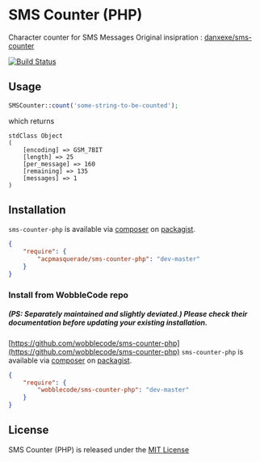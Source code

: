# SMS Counter (PHP)
Character counter for SMS Messages
Original insipration : [danxexe/sms-counter](https://github.com/danxexe/sms-counter)

[![Build Status](https://travis-ci.org/acpmasquerade/sms-counter-php.svg?branch=master)](https://travis-ci.org/acpmasquerade/sms-counter-php)

## Usage
```php
SMSCounter::count('some-string-to-be-counted');	
```
which returns
```
stdClass Object
(
	[encoding] => GSM_7BIT
	[length] => 25
	[per_message] => 160
	[remaining] => 135
	[messages] => 1
)
```
## Installation
`sms-counter-php` is available via [composer](http://getcomposer.org) on [packagist](https://packagist.org/packages/acpmasquerade/sms-counter-php).  
```json
{
    "require": {
        "acpmasquerade/sms-counter-php": "dev-master"
    }
}
```

### Install from WobbleCode repo 
##### (PS: Separately maintained and slightly deviated.) Please check their documentation before updating your existing installation.
[https://github.com/wobblecode/sms-counter-php](https://github.com/wobblecode/sms-counter-php)
`sms-counter-php` is available via [composer](http://getcomposer.org) on [packagist](https://packagist.org/packages/wobblecode/sms-counter-php).  
```json
{
    "require": {
        "wobblecode/sms-counter-php": "dev-master"
    }
}
```

## License
SMS Counter (PHP) is released under the [MIT License](LICENSE.txt)
